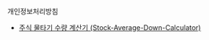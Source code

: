 개인정보처리방침

- [주식 물타기 수량 계산기 (Stock-Average-Down-Calculator)](https://github.com/lofty87/privacy-policy/blob/master/Stock-Average-Down-Calculator/stock-average-down-calculator-privacy-policy.md)
